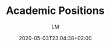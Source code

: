 ---
title: "Academic Positions"
images: # Create a folder in /static/images/tools that has the same name as this current markdown file and place the images there. We only need the file name here. If this is not clear, please refer to existing tools as references.
  - path: academicpositions.com_.png
  - path: academicpositions.com_143869.png
categories:
  - "Guides"
tags:
  - "PhD Guide"
  - "Research Guide"
links:
  - name: Academic Positions
    link: https://academicpositions.com/
summary: All kinds of academic jobs listings.
features:
  - Filter by academic job types, locations, and fields.
  - A lot of employers in academia are publishing on academic positions
  - In-situ applications
  - Academic stories
platforms:
  - Web
fields:
  - General and Interdisciplinary
plans:
makers: # the makers of the tool
author: LM   # the person who submitted this tool to KausalFlow
date: 2020-05-03T23:04:38+02:00
draft: false
---